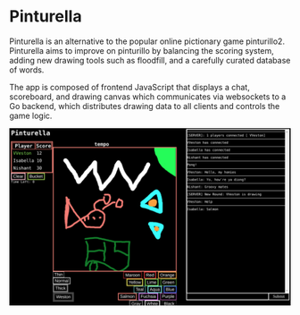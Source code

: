 # Pinturella
Pinturella is an alternative to the popular online pictionary game pinturillo2.
Pinturella aims to improve on pinturillo by balancing the scoring system, adding new drawing tools such as floodfill, and a carefully curated database of words.

The app is composed of frontend JavaScript that displays a chat, scoreboard, and drawing canvas which communicates via websockets to a Go backend, which distributes drawing data to all clients and controls the game logic.

![demo-image](pinturella.jpg)
